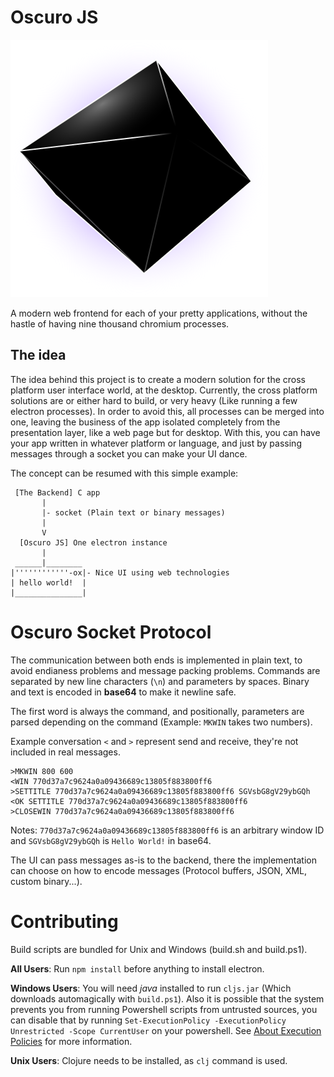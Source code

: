 # Oscuro JS

![OscuroJS Logo](oscurojs-logo.svg)

A modern web frontend for each of your pretty applications, without the hastle
of having nine thousand chromium processes.

## The idea

The idea behind this project is to create a modern solution for the cross
platform user interface world, at the desktop. Currently, the cross platform
solutions are or either hard to build, or very heavy (Like running a few
electron processes).
In order to avoid this, all processes can be merged into one, leaving the
business of the app isolated completely from the presentation layer, like a
web page but for desktop.
With this, you can have your app written in whatever platform or language, and
just by passing messages through a socket you can make your UI dance.

The concept can be resumed with this simple example:
```
 [The Backend] C app
       |
       |- socket (Plain text or binary messages)
       |
       V
  [Oscuro JS] One electron instance
       |
 ______|________
|''''''''''''-ox|- Nice UI using web technologies    
| hello world!  |
|_______________|
```

# Oscuro Socket Protocol

The communication between both ends is implemented in plain text, to avoid
endianess problems and message packing problems. Commands are separated
by new line characters (`\n`) and parameters by spaces. Binary and text is
encoded in **base64** to make it newline safe.

The first word is always the command, and positionally, parameters are parsed
depending on the command (Example: `MKWIN` takes two numbers).

Example conversation `<` and `>` represent send and receive, they're not
included in real messages.
```
>MKWIN 800 600
<WIN 770d37a7c9624a0a09436689c13805f883800ff6
>SETTITLE 770d37a7c9624a0a09436689c13805f883800ff6 SGVsbG8gV29ybGQh
<OK SETTITLE 770d37a7c9624a0a09436689c13805f883800ff6
>CLOSEWIN 770d37a7c9624a0a09436689c13805f883800ff6
```
Notes: `770d37a7c9624a0a09436689c13805f883800ff6` is an arbitrary window ID
and `SGVsbG8gV29ybGQh` is `Hello World!` in base64.

The UI can pass messages as-is to the backend, there the implementation can
choose on how to encode messages (Protocol buffers, JSON, XML,
custom binary...).

# Contributing

Build scripts are bundled for Unix and Windows (build.sh and build.ps1).

**All Users**: Run `npm install` before anything to install electron.

**Windows Users**: You will need _java_ installed to run `cljs.jar` (Which
downloads automagically with `build.ps1`).
Also it is possible that the system prevents you from running Powershell scripts
from untrusted sources, you can disable that by running
`Set-ExecutionPolicy -ExecutionPolicy Unrestricted -Scope CurrentUser` on your
powershell. See [About Execution Policies][about-ps1] for more information.

**Unix Users**: Clojure needs to be installed, as `clj` command is used.

<!-- Links -->
[about-ps1]: https://docs.microsoft.com/es-es/powershell/module/microsoft.powershell.core/about/about_execution_policies?view=powershell-6
